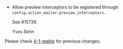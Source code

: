 *   Allow preview interceptors to be registered through
    `config.action_mailer.preview_interceptors`.

    See #15739.

    *Yves Senn*

Please check [4-1-stable](https://github.com/rails/rails/blob/4-1-stable/actionmailer/CHANGELOG.md) for previous changes.

